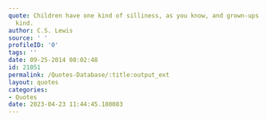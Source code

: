 ```yaml
---
quote: Children have one kind of silliness, as you know, and grown-ups have another
  kind.
author: C.S. Lewis
source: ' '
profileID: '0'
tags: ''
date: 09-25-2014 08:02:48
id: 21051
permalink: /Quotes-Database/:title:output_ext
layout: quotes
categories:
- Quotes
date: 2023-04-23 11:44:45.180083
---
```

